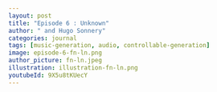 ```yaml
---
layout: post
title: "Episode 6 : Unknown"
author: " and Hugo Sonnery"
categories: journal
tags: [music-generation, audio, controllable-generation]
image: episode-6-fn-ln.png
author_picture: fn-ln.jpeg
illustration: illustration-fn-ln.png
youtubeId: 9X5u8tKUecY
---
```

